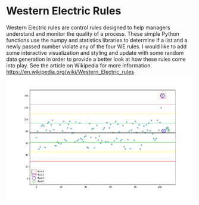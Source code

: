 # Western Electric Rules
Western Electric rules are control rules designed to help managers understand and monitor the quality of a process.  These simple Python functions use the numpy and statistics libraries to determine if a list and a newly passed number violate any of the four WE rules.  I would like to add some interactive visualization and styling and update with some random data generation in order to provide a better look at how these rules come into play.  See the article on Wikipedia for more information.
https://en.wikipedia.org/wiki/Western_Electric_rules
![](control-chart.png?raw=true)
